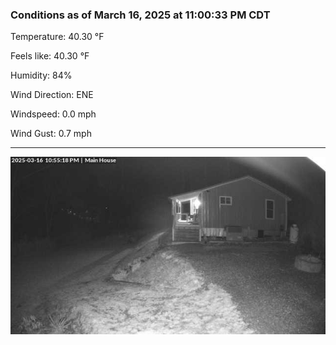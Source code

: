 ### Conditions as of March 16, 2025 at 11:00:33 PM CDT 

Temperature: 40.30 &deg;F

Feels like: 40.30 &deg;F

Humidity: 84%

Wind Direction: ENE

Windspeed: 0.0 mph

Wind Gust: 0.7 mph

---

<img src="./images/latest.jpeg"/>

